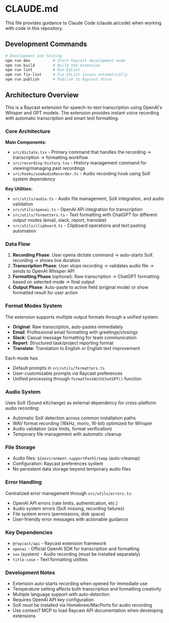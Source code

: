 # CLAUDE.md

This file provides guidance to Claude Code (claude.ai/code) when working with code in this repository.

## Development Commands

```bash
# Development and testing
npm run dev          # Start Raycast development mode
npm run build        # Build the extension
npm run lint         # Run ESLint
npm run fix-lint     # Fix ESLint issues automatically
npm run publish      # Publish to Raycast Store
```

## Architecture Overview

This is a Raycast extension for speech-to-text transcription using OpenAI's Whisper and GPT models. The extension provides instant voice recording with automatic transcription and smart text formatting.

### Core Architecture

**Main Components:**
- `src/dictate.tsx` - Primary command that handles the recording → transcription → formatting workflow
- `src/recording-history.tsx` - History management command for viewing/managing past recordings
- `src/hooks/useAudioRecorder.ts` - Audio recording hook using SoX system dependency

**Key Utilities:**
- `src/utils/audio.ts` - Audio file management, SoX integration, and audio validation
- `src/utils/openai.ts` - OpenAI API integration for transcription
- `src/utils/formatters.ts` - Text formatting with ChatGPT for different output modes (email, slack, report, translate)
- `src/utils/clipboard.ts` - Clipboard operations and text pasting automation

### Data Flow

1. **Recording Phase**: User opens dictate command → auto-starts SoX recording → shows live duration
2. **Transcription Phase**: User stops recording → validates audio file → sends to OpenAI Whisper API
3. **Formatting Phase** (optional): Raw transcription → ChatGPT formatting based on selected mode → final output
4. **Output Phase**: Auto-paste to active field (original mode) or show formatted result for user action

### Format Modes System

The extension supports multiple output formats through a unified system:
- **Original**: Raw transcription, auto-pastes immediately
- **Email**: Professional email formatting with greetings/closings
- **Slack**: Casual message formatting for team communication  
- **Report**: Structured task/project reporting format
- **Translate**: Translation to English or English text improvement

Each mode has:
- Default prompts in `src/utils/formatters.ts`
- User-customizable prompts via Raycast preferences
- Unified processing through `formatTextWithChatGPT()` function

### Audio System

Uses SoX (Sound eXchange) as external dependency for cross-platform audio recording:
- Automatic SoX detection across common installation paths
- WAV format recording (16kHz, mono, 16-bit) optimized for Whisper
- Audio validation (size limits, format verification)
- Temporary file management with automatic cleanup

### File Storage

- Audio files: `${environment.supportPath}/temp` (auto-cleanup)
- Configuration: Raycast preferences system
- No persistent data storage beyond temporary audio files

### Error Handling

Centralized error management through `src/utils/errors.ts`:
- OpenAI API errors (rate limits, authentication, etc.)
- Audio system errors (SoX missing, recording failures)
- File system errors (permissions, disk space)
- User-friendly error messages with actionable guidance

### Key Dependencies

- `@raycast/api` - Raycast extension framework
- `openai` - Official OpenAI SDK for transcription and formatting
- `sox` (system) - Audio recording (must be installed separately)
- `title-case` - Text formatting utilities

### Development Notes

- Extension auto-starts recording when opened for immediate use
- Temperature setting affects both transcription and formatting creativity
- Multiple language support with auto-detection
- Requires OpenAI API key configuration
- SoX must be installed via Homebrew/MacPorts for audio recording
- Use context7 MCP to load Raycast API documentation when developing extensions
